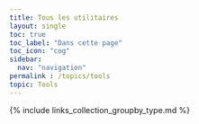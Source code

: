 ```yaml
---
title: Tous les utilitaires
layout: single
toc: true
toc_label: "Dans cette page"
toc_icon: "cog"
sidebar:
  nav: "navigation"
permalink : /topics/tools
topic: Tools
---
```


{% include links_collection_groupby_type.md %}